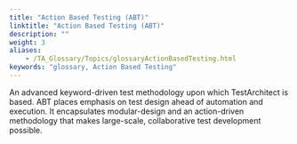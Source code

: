 ```yaml
--- 
title: "Action Based Testing (ABT)"
linktitle: "Action Based Testing (ABT)"
description: ""
weight: 3
aliases: 
    - /TA_Glossary/Topics/glossaryActionBasedTesting.html
keywords: "glossary, Action Based Testing"
---
```


An advanced keyword-driven test methodology upon which TestArchitect is based. ABT places emphasis on test design ahead of automation and execution. It encapsulates modular-design and an action-driven methodology that makes large-scale, collaborative test development possible.

